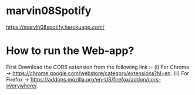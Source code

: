 # marvin08Spotify
https://marvin08spotify.herokuapp.com/

# How to run the Web-app?
First Download the CORS extension from the following link :- 
(i) For Chrome -> https://chrome.google.com/webstore/category/extensions?hl=en.
(ii) For Firefox -> https://addons.mozilla.org/en-US/firefox/addon/cors-everywhere/.
